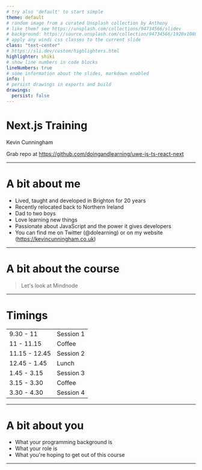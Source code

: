 ```yaml
---
# try also 'default' to start simple
theme: default
# random image from a curated Unsplash collection by Anthony
# like them? see https://unsplash.com/collections/94734566/slidev
# background: https://source.unsplash.com/collection/94734566/1920x1080
# apply any windi css classes to the current slide
class: "text-center"
# https://sli.dev/custom/highlighters.html
highlighter: shiki
# show line numbers in code blocks
lineNumbers: true
# some information about the slides, markdown enabled
info: |
# persist drawings in exports and build
drawings:
  persist: false
---
```


# Next.js Training

Kevin Cunningham

Grab repo at https://github.com/doingandlearning/uwe-js-ts-react-next

---

# A bit about me

- Lived, taught and developed in Brighton for 20 years
- Recently relocated back to Northern Ireland
- Dad to two boys
- Love learning new things
- Passionate about JavaScript and the power it gives developers
- You can find me on Twitter (@dolearning) or on my website (https://kevincunningham.co.uk)

---

# A bit about the course

> Let's look at Mindnode

---

# Timings

|               |           |
| ------------- | --------- |
| 9.30 - 11     | Session 1 |
| 11 - 11.15    | Coffee    |
| 11.15 - 12.45 | Session 2 |
| 12.45 - 1.45  | Lunch     |
| 1.45 - 3.15   | Session 3 |
| 3.15 - 3.30   | Coffee    |
| 3.30 - 4.30   | Session 4 |

---

# A bit about you

- What your programming background is
- What your role is
- What you're hoping to get out of this course

---
